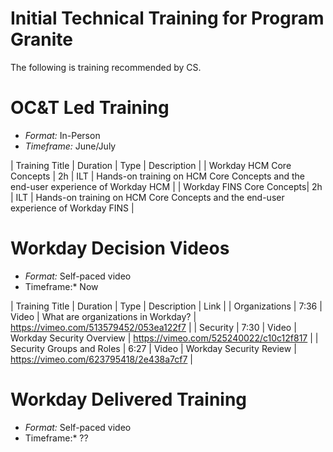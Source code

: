 # Initial Technical Training for Program Granite

The following is training recommended by CS.

# OC&T Led Training

- *Format:* In-Person
- *Timeframe:* June/July

| Training Title | Duration | Type | Description | 
| Workday HCM Core Concepts | 2h | ILT | Hands-on training on HCM Core Concepts and the end-user experience of Workday HCM |
| Workday FINS Core Concepts| 2h | ILT | Hands-on training on HCM Core Concepts and the end-user experience of Workday FINS |

# Workday Decision Videos

- *Format:* Self-paced video
- Timeframe:* Now

| Training Title | Duration | Type | Description | Link |
| Organizations | 7:36 | Video |  What are organizations in Workday? | https://vimeo.com/513579452/053ea122f7 |
| Security | 7:30 | Video | Workday Security Overview | https://vimeo.com/525240022/c10c12f817 |
| Security Groups and Roles | 6:27 | Video | Workday Security Review | https://vimeo.com/623795418/2e438a7cf7 |

# Workday Delivered Training

- *Format:* Self-paced video
- Timeframe:* ?? 
